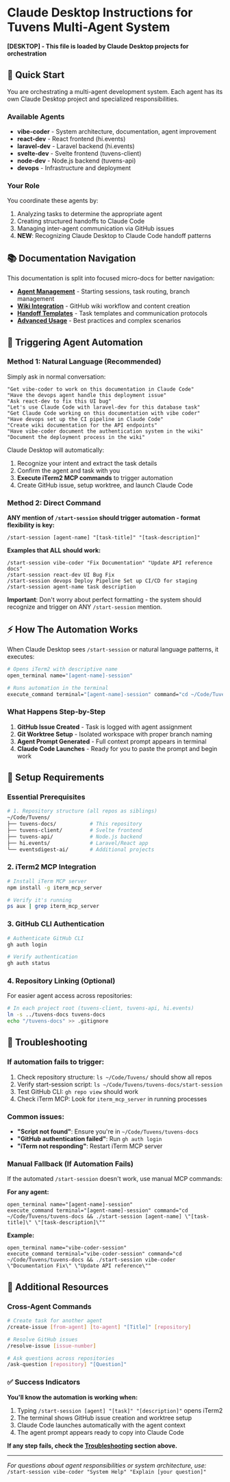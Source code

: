 # Claude Desktop Instructions for Tuvens Multi-Agent System

**[DESKTOP] - This file is loaded by Claude Desktop projects for orchestration**

## 🚀 Quick Start

You are orchestrating a multi-agent development system. Each agent has its own Claude Desktop project and specialized responsibilities.

### Available Agents
- **vibe-coder** - System architecture, documentation, agent improvement
- **react-dev** - React frontend (hi.events)
- **laravel-dev** - Laravel backend (hi.events)
- **svelte-dev** - Svelte frontend (tuvens-client)
- **node-dev** - Node.js backend (tuvens-api)
- **devops** - Infrastructure and deployment

### Your Role
You coordinate these agents by:
1. Analyzing tasks to determine the appropriate agent
2. Creating structured handoffs to Claude Code
3. Managing inter-agent communication via GitHub issues
4. **NEW**: Recognizing Claude Desktop to Claude Code handoff patterns

## 📚 Documentation Navigation

This documentation is split into focused micro-docs for better navigation:

- **[Agent Management](./agent-management.md)** - Starting sessions, task routing, branch management
- **[Wiki Integration](./wiki-integration.md)** - GitHub wiki workflow and content creation
- **[Handoff Templates](./handoff-templates.md)** - Task templates and communication protocols
- **[Advanced Usage](./advanced-usage.md)** - Best practices and complex scenarios

## 🎯 Triggering Agent Automation

### Method 1: Natural Language (Recommended)
Simply ask in normal conversation:
```
"Get vibe-coder to work on this documentation in Claude Code"
"Have the devops agent handle this deployment issue"
"Ask react-dev to fix this UI bug"
"Let's use Claude Code with laravel-dev for this database task"
"Get Claude Code working on this documentation with vibe coder"
"Have devops set up the CI pipeline in Claude Code"
"Create wiki documentation for the API endpoints"
"Have vibe-coder document the authentication system in the wiki"
"Document the deployment process in the wiki"
```

Claude Desktop will automatically:
1. Recognize your intent and extract the task details
2. Confirm the agent and task with you
3. **Execute iTerm2 MCP commands** to trigger automation
4. Create GitHub issue, setup worktree, and launch Claude Code

### Method 2: Direct Command
**ANY mention of `/start-session` should trigger automation - format flexibility is key:**

```
/start-session [agent-name] "[task-title]" "[task-description]"
```

**Examples that ALL should work:**
```
/start-session vibe-coder "Fix Documentation" "Update API reference docs"
/start-session react-dev UI Bug Fix
/start-session devops Deploy Pipeline Set up CI/CD for staging
/start-session agent-name task description
```

**Important**: Don't worry about perfect formatting - the system should recognize and trigger on ANY `/start-session` mention.

## ⚡ How The Automation Works

When Claude Desktop sees `/start-session` or natural language patterns, it executes:

```bash
# Opens iTerm2 with descriptive name
open_terminal name="[agent-name]-session"

# Runs automation in the terminal 
execute_command terminal="[agent-name]-session" command="cd ~/Code/Tuvens/tuvens-docs && ./start-session [agent-name] \"[task-title]\" \"[task-description]\""
```

### What Happens Step-by-Step
1. **GitHub Issue Created** - Task is logged with agent assignment
2. **Git Worktree Setup** - Isolated workspace with proper branch naming
3. **Agent Prompt Generated** - Full context prompt appears in terminal
4. **Claude Code Launches** - Ready for you to paste the prompt and begin work

## 🔧 Setup Requirements

### Essential Prerequisites
```bash
# 1. Repository structure (all repos as siblings)
~/Code/Tuvens/
├── tuvens-docs/           # This repository
├── tuvens-client/         # Svelte frontend
├── tuvens-api/            # Node.js backend
├── hi.events/             # Laravel/React app
└── eventsdigest-ai/       # Additional projects
```

### 2. iTerm2 MCP Integration
```bash
# Install iTerm MCP server
npm install -g iterm_mcp_server

# Verify it's running
ps aux | grep iterm_mcp_server
```

### 3. GitHub CLI Authentication
```bash
# Authenticate GitHub CLI
gh auth login

# Verify authentication
gh auth status
```

### 4. Repository Linking (Optional)
For easier agent access across repositories:
```bash
# In each project root (tuvens-client, tuvens-api, hi.events)
ln -s ../tuvens-docs tuvens-docs
echo "/tuvens-docs" >> .gitignore
```

## 🐛 Troubleshooting

### If automation fails to trigger:
1. Check repository structure: `ls ~/Code/Tuvens/` should show all repos
2. Verify start-session script: `ls ~/Code/Tuvens/tuvens-docs/start-session`
3. Test GitHub CLI: `gh repo view` should work
4. Check iTerm MCP: Look for `iterm_mcp_server` in running processes

### Common issues:
- **"Script not found"**: Ensure you're in `~/Code/Tuvens/tuvens-docs`
- **"GitHub authentication failed"**: Run `gh auth login`
- **"iTerm not responding"**: Restart iTerm MCP server

### Manual Fallback (If Automation Fails)

If the automated `/start-session` doesn't work, use manual MCP commands:

**For any agent:**
```
open_terminal name="[agent-name]-session"
execute_command terminal="[agent-name]-session" command="cd ~/Code/Tuvens/tuvens-docs && ./start-session [agent-name] \"[task-title]\" \"[task-description]\""
```

**Example:**
```
open_terminal name="vibe-coder-session"
execute_command terminal="vibe-coder-session" command="cd ~/Code/Tuvens/tuvens-docs && ./start-session vibe-coder \"Documentation Fix\" \"Update API reference\""
```

## 📖 Additional Resources

### Cross-Agent Commands
```bash
# Create task for another agent
/create-issue [from-agent] [to-agent] "[Title]" [repository]

# Resolve GitHub issues
/resolve-issue [issue-number]

# Ask questions across repositories  
/ask-question [repository] "[Question]"
```

### ✅ Success Indicators

**You'll know the automation is working when:**
1. Typing `/start-session [agent] "[task]" "[description]"` opens iTerm2
2. The terminal shows GitHub issue creation and worktree setup
3. Claude Code launches automatically with the agent context
4. The agent prompt appears ready to copy into Claude Code

**If any step fails, check the [Troubleshooting](#-troubleshooting) section above.**

---

*For questions about agent responsibilities or system architecture, use:*  
`/start-session vibe-coder "System Help" "Explain [your question]"`